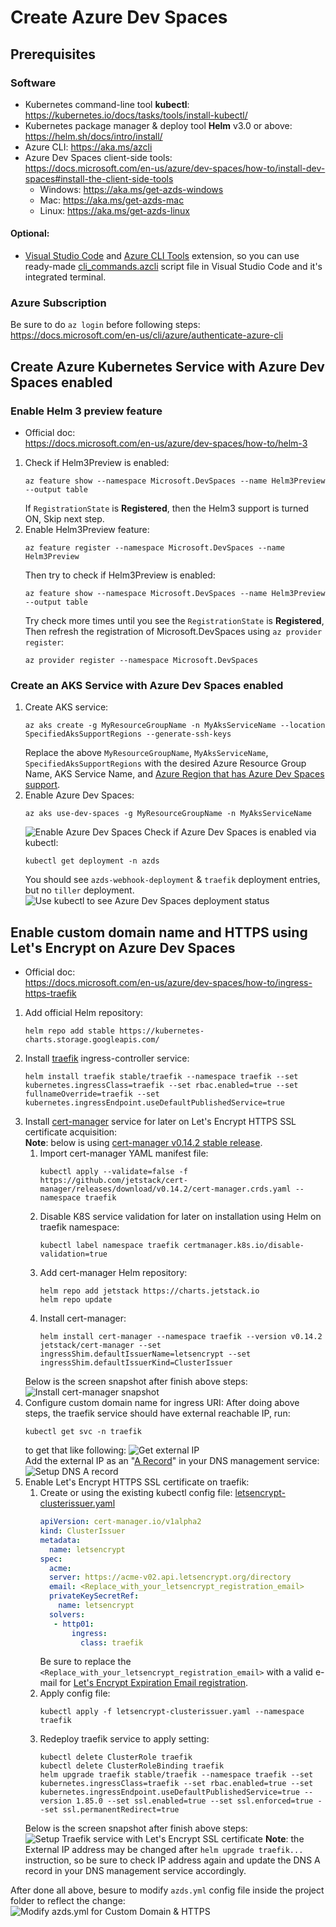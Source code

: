 # Create Azure Dev Spaces

## Prerequisites

### Software
* Kubernetes command-line tool **kubectl**:   
https://kubernetes.io/docs/tasks/tools/install-kubectl/
* Kubernetes package manager & deploy tool **Helm** v3.0 or above:   
https://helm.sh/docs/intro/install/
* Azure CLI: https://aka.ms/azcli
* Azure Dev Spaces client-side tools:  
https://docs.microsoft.com/en-us/azure/dev-spaces/how-to/install-dev-spaces#install-the-client-side-tools
	* Windows: https://aka.ms/get-azds-windows
	* Mac: https://aka.ms/get-azds-mac
	* Linux: https://aka.ms/get-azds-linux
	
#### Optional:

* [Visual Studio Code](https://code.visualstudio.com/) and [Azure CLI Tools](https://marketplace.visualstudio.com/items?itemName=ms-vscode.azurecli) extension, so you can use ready-made [cli_commands.azcli](./cli_commands.azcli) script file in Visual Studio Code and it's integrated terminal.

### Azure Subscription

Be sure to do `az login` before following steps:   
https://docs.microsoft.com/en-us/cli/azure/authenticate-azure-cli

## Create Azure Kubernetes Service with Azure Dev Spaces enabled

### Enable Helm 3 preview feature

* Official doc:  
https://docs.microsoft.com/en-us/azure/dev-spaces/how-to/helm-3

1. Check if Helm3Preview is enabled:
	```shell
	az feature show --namespace Microsoft.DevSpaces --name Helm3Preview --output table
	```
	If `RegistrationState` is **Registered**, then the Helm3 support is turned ON, Skip next step.
2. Enable Helm3Preview feature:
	```shell
	az feature register --namespace Microsoft.DevSpaces --name Helm3Preview
	```
	Then try to check if Helm3Preview is enabled:
	```shell
	az feature show --namespace Microsoft.DevSpaces --name Helm3Preview --output table
	```
	Try check more times until you see the `RegistrationState` is **Registered**, Then refresh the registration of Microsoft.DevSpaces using `az provider register`:
	```shell
	az provider register --namespace Microsoft.DevSpaces
	```

### Create an AKS Service with Azure Dev Spaces enabled
1. Create AKS service:
    ```shell
    az aks create -g MyResourceGroupName -n MyAksServiceName --location SpecifiedAksSupportRegions --generate-ssh-keys
    ```
    Replace the above `MyResourceGroupName`, `MyAksServiceName`, `SpecifiedAksSupportRegions` with the desired Azure Resource Group Name, AKS Service Name, and [Azure Region that has Azure Dev Spaces support](https://azure.microsoft.com/en-us/global-infrastructure/services/?products=kubernetes-service).
2. Enable Azure Dev Spaces:
    ```shell
    az aks use-dev-spaces -g MyResourceGroupName -n MyAksServiceName
    ```
    ![Enable Azure Dev Spaces](./img/Apply_AzDs_on_AKS_02.png)
    Check if Azure Dev Spaces is enabled via kubectl:
    ```shell
    kubectl get deployment -n azds
    ```
    You should see `azds-webhook-deployment` & `traefik` deployment entries, but no `tiller` deployment.
    ![Use kubectl to see Azure Dev Spaces deployment status](./img/Check_if_AzDs_enabled.png)

  
## Enable custom domain name and HTTPS using Let's Encrypt on Azure Dev Spaces

* Official doc:  
https://docs.microsoft.com/en-us/azure/dev-spaces/how-to/ingress-https-traefik

1. Add official Helm repository:
    ```shell
    helm repo add stable https://kubernetes-charts.storage.googleapis.com/
    ```
2. Install [traefik](https://docs.traefik.io) ingress-controller service:
    ```shell
    helm install traefik stable/traefik --namespace traefik --set kubernetes.ingressClass=traefik --set rbac.enabled=true --set fullnameOverride=traefik --set kubernetes.ingressEndpoint.useDefaultPublishedService=true
    ```
3. Install [cert-manager](https://cert-manager.io) service for later on Let's Encrypt HTTPS SSL certificate acquisition:   
    **Note**: below is using [cert-manager v0.14.2 stable release](https://github.com/jetstack/cert-manager/releases/tag/v0.14.2).
    1. Import cert-manager YAML manifest file:
        ```shell
        kubectl apply --validate=false -f https://github.com/jetstack/cert-manager/releases/download/v0.14.2/cert-manager.crds.yaml --namespace traefik
        ```
    2. Disable K8S service validation for later on installation using Helm on traefik namespace:
        ```shell
        kubectl label namespace traefik certmanager.k8s.io/disable-validation=true
        ```
    3. Add cert-manager Helm repository:
        ```shell
        helm repo add jetstack https://charts.jetstack.io
        helm repo update
        ```
    4. Install cert-manager:
        ```shell
        helm install cert-manager --namespace traefik --version v0.14.2 jetstack/cert-manager --set ingressShim.defaultIssuerName=letsencrypt --set ingressShim.defaultIssuerKind=ClusterIssuer
        ```
    Below is the screen snapshot after finish above steps:   
    ![Install cert-manager snapshot ](./img/Install_cert-manager.png)
4. Configure custom domain name for ingress URI:
    After doing above steps, the traefik service should have external reachable IP, run:
    ```shell
    kubectl get svc -n traefik
    ```
    to get that like following:
    ![Get external IP](./img/config_cert-manager_done.png)   
    Add the external IP as an "[A Record](https://support.dnsimple.com/articles/a-record/)" in your DNS management service:   
    ![Setup DNS A record](./img/Setup_Custom_Domain_name.png)
5. Enable Let's Encrypt HTTPS SSL certificate on traefik:
    1. Create or using the existing kubectl config file: [letsencrypt-clusterissuer.yaml](./letsencrypt-clusterissuer.yaml)
        ```YAML
        apiVersion: cert-manager.io/v1alpha2
        kind: ClusterIssuer
        metadata:
          name: letsencrypt
        spec:
          acme:
          server: https://acme-v02.api.letsencrypt.org/directory
          email: <Replace_with_your_letsencrypt_registration_email>
          privateKeySecretRef:
            name: letsencrypt
          solvers:
           - http01:
               ingress:
                 class: traefik
        ```
        Be sure to replace the `<Replace_with_your_letsencrypt_registration_email>` with a valid e-mail for [Let's Encrypt Expiration Email registration](https://letsencrypt.org/docs/expiration-emails).
    2. Apply config file:
        ```shell
        kubectl apply -f letsencrypt-clusterissuer.yaml --namespace traefik
        ```
    3. Redeploy traefik service to apply setting:
        ```shell
        kubectl delete ClusterRole traefik
        kubectl delete ClusterRoleBinding traefik
        helm upgrade traefik stable/traefik --namespace traefik --set kubernetes.ingressClass=traefik --set rbac.enabled=true --set kubernetes.ingressEndpoint.useDefaultPublishedService=true --version 1.85.0 --set ssl.enabled=true --set ssl.enforced=true --set ssl.permanentRedirect=true
        ```
    Below is the screen snapshot after finish above steps:   
    ![Setup Traefik service with Let's Encrypt SSL certificate](./img/config_cert-manager.png)
    **Note**: the External IP address may be changed after `helm upgrade traefik...` instruction, so be sure to check IP address again and update the DNS A record in your DNS management service accordingly.

After done all above, besure to modify `azds.yml` config file inside the project folder to reflect the change:   
![Modify azds.yml for Custom Domain & HTTPS](./img/Update_azds_yml_for_custom_domain.png)